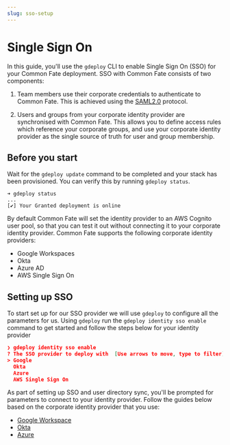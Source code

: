 ```yaml
---
slug: sso-setup
---
```


# Single Sign On

In this guide, you'll use the `gdeploy` CLI to enable Single Sign On (SSO) for your Common Fate deployment. SSO with Common Fate consists of two components:

1. Team members use their corporate credentials to authenticate to Common Fate. This is achieved using the [SAML2.0](https://en.wikipedia.org/wiki/SAML_2.0) protocol.

2. Users and groups from your corporate identity provider are synchronised with Common Fate. This allows you to define access rules which reference your corporate groups, and use your corporate identity provider as the single source of truth for user and group membership.

## Before you start

Wait for the `gdeploy update` command to be completed and your stack has been provisioned. You can verify this by running `gdeploy status`.

```
➜ gdeploy status
...
[✔] Your Granted deployment is online
```

By default Common Fate will set the identity provider to an AWS Cognito user pool, so that you can test it out without connecting it to your corporate identity provider. Common Fate supports the following corporate identity providers:

- Google Workspaces
- Okta
- Azure AD
- AWS Single Sign On

## Setting up SSO

To start set up for our SSO provider we will use `gdeploy` to configure all the parameters for us. Using `gdeploy` run the `gdeploy identity sso enable` command to get started and follow the steps below for your identity provider

```json
❯ gdeploy identity sso enable
? The SSO provider to deploy with  [Use arrows to move, type to filter]
> Google
  Okta
  Azure
  AWS Single Sign On
```

As part of setting up SSO and user directory sync, you'll be prompted for parameters to connect to your identity provider. Follow the guides below based on the corporate identity provider that you use:

- [Google Workspace](/granted-approvals/sso/google)
- [Okta](/granted-approvals/sso/okta)
- [Azure](/granted-approvals/sso/azure)
